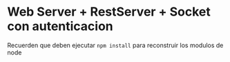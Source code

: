 # Web Server + RestServer + Socket con autenticacion

Recuerden que deben ejecutar ```npm install``` para reconstruir los 
modulos de node

